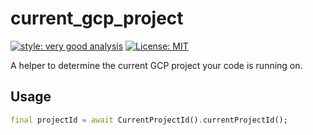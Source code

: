 # current_gcp_project

[![style: very good analysis][very_good_analysis_badge]][very_good_analysis_link]
[![License: MIT][license_badge]][license_link]

A helper to determine the current GCP project your code is running on.

## Usage

```dart
final projectId = await CurrentProjectId().currentProjectId();
```

[license_badge]: https://img.shields.io/badge/license-MIT-blue.svg
[license_link]: https://opensource.org/licenses/MIT
[very_good_analysis_badge]: https://img.shields.io/badge/style-very_good_analysis-B22C89.svg
[very_good_analysis_link]: https://pub.dev/packages/very_good_analysis
